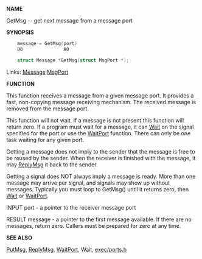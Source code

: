 
**NAME**

GetMsg -- get next message from a message port

**SYNOPSIS**

```c
    message = GetMsg(port)
    D0               A0

    struct Message *GetMsg(struct MsgPort *);

```
Links: [Message](_0099) [MsgPort](_0099) 

**FUNCTION**

This function receives a message from a given message port. It
provides a fast, non-copying message receiving mechanism. The
received message is removed from the message port.

This function will not wait.  If a message is not present this
function will return zero.  If a program must wait for a message,
it can [Wait](Wait) on the signal specified for the port or use the
[WaitPort](WaitPort) function.  There can only be one task waiting for any
given port.

Getting a message does not imply to the sender that the message is
free to be reused by the sender.  When the receiver is finished
with the message, it may [ReplyMsg](ReplyMsg) it back to the sender.


Getting a signal does NOT always imply a message is ready.  More
than one message may arrive per signal, and signals may show up
without messages.  Typically you must loop to GetMsg() until it
returns zero, then [Wait](Wait) or [WaitPort](WaitPort).

INPUT
port - a pointer to the receiver message port

RESULT
message - a pointer to the first message available.  If
there are no messages, return zero.
Callers must be prepared for zero at any time.

**SEE ALSO**

[PutMsg](PutMsg), [ReplyMsg](ReplyMsg), [WaitPort](WaitPort), Wait, [exec/ports.h](_0099)
